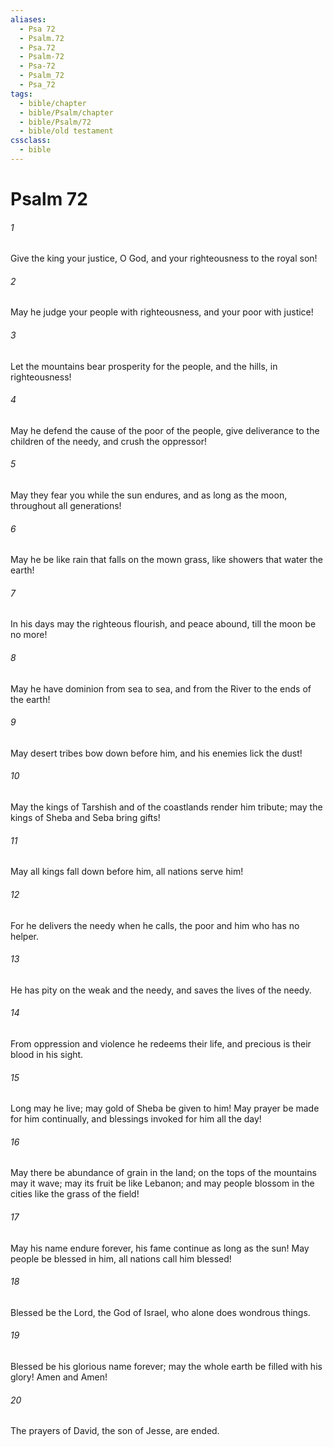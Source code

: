 ```yaml
---
aliases:
  - Psa 72
  - Psalm.72
  - Psa.72
  - Psalm-72
  - Psa-72
  - Psalm_72
  - Psa_72
tags:
  - bible/chapter
  - bible/Psalm/chapter
  - bible/Psalm/72
  - bible/old testament
cssclass:
  - bible
---
```


# Psalm 72

###### 1
Give the king your justice, O God, and your righteousness to the royal son!
###### 2
May he judge your people with righteousness, and your poor with justice!
###### 3
Let the mountains bear prosperity for the people, and the hills, in righteousness!
###### 4
May he defend the cause of the poor of the people, give deliverance to the children of the needy, and crush the oppressor!
###### 5
May they fear you while the sun endures, and as long as the moon, throughout all generations!
###### 6
May he be like rain that falls on the mown grass, like showers that water the earth!
###### 7
In his days may the righteous flourish, and peace abound, till the moon be no more!
###### 8
May he have dominion from sea to sea, and from the River to the ends of the earth!
###### 9
May desert tribes bow down before him, and his enemies lick the dust!
###### 10
May the kings of Tarshish and of the coastlands render him tribute; may the kings of Sheba and Seba bring gifts!
###### 11
May all kings fall down before him, all nations serve him!
###### 12
For he delivers the needy when he calls, the poor and him who has no helper.
###### 13
He has pity on the weak and the needy, and saves the lives of the needy.
###### 14
From oppression and violence he redeems their life, and precious is their blood in his sight.
###### 15
Long may he live; may gold of Sheba be given to him! May prayer be made for him continually, and blessings invoked for him all the day!
###### 16
May there be abundance of grain in the land; on the tops of the mountains may it wave; may its fruit be like Lebanon; and may people blossom in the cities like the grass of the field!
###### 17
May his name endure forever, his fame continue as long as the sun!   May people be blessed in him,   all nations call him blessed!
###### 18
Blessed be the Lord, the God of Israel, who alone does wondrous things.
###### 19
Blessed be his glorious name forever; may the whole earth be filled with his glory!   Amen and Amen!
###### 20
The prayers of David, the son of Jesse, are ended.


